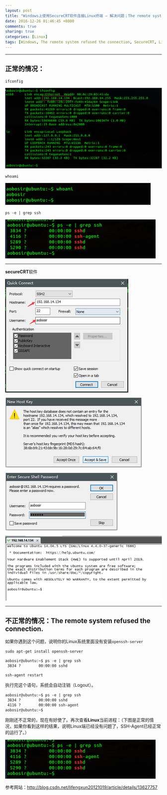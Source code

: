 ```yaml
---
layout: post
title: "Windows上使用SecureCRT软件连接Linux终端 — 解决问题；The remote system refused the connection"
date: 2016-12-26 01:46:45 +0800
comments: true
sharing: true
categories: [Linux]
tags: [Windows, The remote system refused the connection, SecureCRT, Linux, ssh-agent]
---
```



----------
 
## 正常的情况：

```
ifconfig
```

![Alt text](/images/2016-12-26-SecureCRT-on-windows-connect-to-Linux-solve-remote-system-refused-the-connection/1482552549436.png)

```
whoami
```

![Alt text](/images/2016-12-26-SecureCRT-on-windows-connect-to-Linux-solve-remote-system-refused-the-connection/1482552591430.png)

```
ps -e | grep ssh
```

![Alt text](/images/2016-12-26-SecureCRT-on-windows-connect-to-Linux-solve-remote-system-refused-the-connection/1482552750155.png)


----------

**secureCRT**软件

![Alt text](/images/2016-12-26-SecureCRT-on-windows-connect-to-Linux-solve-remote-system-refused-the-connection/1482552633225.png)

![Alt text](/images/2016-12-26-SecureCRT-on-windows-connect-to-Linux-solve-remote-system-refused-the-connection/1482552666663.png)

![Alt text](/images/2016-12-26-SecureCRT-on-windows-connect-to-Linux-solve-remote-system-refused-the-connection/1482552793582.png)

![Alt text](/images/2016-12-26-SecureCRT-on-windows-connect-to-Linux-solve-remote-system-refused-the-connection/1482552803114.png)


----------

## 不正常的情况：The remote system refused the connection.



如果你遇到这个问题，说明你的Linux系统里面没有安装`openssh-server`

```
sudo apt-get install openssh-server
```

```
aobosir@ubuntu:~$ ps -e | grep ssh
 3834 ?        00:00:00 sshd
```


```
ssh-agent restart
```

执行完这个语句，系统会自动注销（Logout）。

```
aobosir@ubuntu:~$ ps -e | grep ssh
 3834 ?        00:00:00 sshd
 4116 ?        00:00:00 ssh-agent
aobosir@ubuntu:~$ 
```


刚刚还不正常的，现在有好使了。再次查看**Linux**当前进程：（下图是正常的情况，如果你看到这样的结果，说明Linux端已经没有问题了，SSH-Agent已经正常的运行了。）

![Alt text](/images/2016-12-26-SecureCRT-on-windows-connect-to-Linux-solve-remote-system-refused-the-connection/1482552750155.png)

参考网站：http://blog.csdn.net/lifengxun20121019/article/details/13627757

